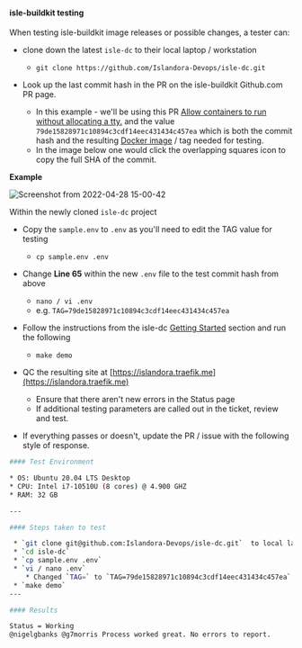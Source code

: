 #### isle-buildkit testing

When testing isle-buildkit image releases or possible changes, a tester can:

* clone down the latest `isle-dc` to their local laptop / workstation
  * `git clone https://github.com/Islandora-Devops/isle-dc.git`

* Look up the last commit hash in the PR on the isle-buildkit Github.com PR page. 
  * In this example - we'll be using this PR [Allow containers to run without allocating a tty.](https://github.com/Islandora-Devops/isle-buildkit/commits/issue-174) and the value `79de15828971c10894c3cdf14eec431434c457ea` which is both the commit hash and the resulting [Docker image](https://hub.docker.com/u/islandora) / tag needed for testing.
  * In the image below one would click the overlapping squares icon to copy the full SHA of the commit.

**Example**

![Screenshot from 2022-04-28 15-00-42](https://user-images.githubusercontent.com/501554/165828803-088d6fe6-e9cf-4238-8cfe-d697fac64ef4.png)

Within the newly cloned `isle-dc` project
* Copy the `sample.env` to `.env` as you'll need to edit the TAG value for testing
  * `cp sample.env .env`
* Change **Line 65** within the new `.env` file to the test commit hash from above
  * `nano / vi .env`
  * e.g. `TAG=79de15828971c10894c3cdf14eec431434c457ea`

* Follow the instructions from the isle-dc [Getting Started](https://github.com/Islandora-Devops/isle-dc#getting-started) section and run the following
  * `make demo`

* QC the resulting site at [https://islandora.traefik.me](https://islandora.traefik.me)
  * Ensure that there aren't new errors in the Status page
  * If additional testing parameters are called out in the ticket, review and test.

* If everything passes or doesn't, update the PR / issue with the following style of response.

```bash
#### Test Environment

* OS: Ubuntu 20.04 LTS Desktop
* CPU: Intel i7-10510U (8 cores) @ 4.900 GHZ
* RAM: 32 GB

---

#### Steps taken to test

 * `git clone git@github.com:Islandora-Devops/isle-dc.git`  to local laptop
 * `cd isle-dc`
 * `cp sample.env .env`
 * `vi / nano .env`
    * Changed `TAG=` to `TAG=79de15828971c10894c3cdf14eec431434c457ea`
 * `make demo`
---

#### Results

Status = Working
@nigelgbanks @g7morris Process worked great. No errors to report.
```
